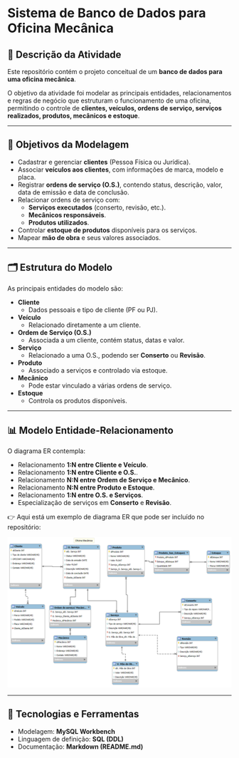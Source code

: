 # Sistema de Banco de Dados para Oficina Mecânica

## 📌 Descrição da Atividade
Este repositório contém o projeto conceitual de um **banco de dados para uma oficina mecânica**.  

O objetivo da atividade foi modelar as principais entidades, relacionamentos e regras de negócio que estruturam o funcionamento de uma oficina, permitindo o controle de **clientes, veículos, ordens de serviço, serviços realizados, produtos, mecânicos e estoque**.

---

## 🎯 Objetivos da Modelagem
- Cadastrar e gerenciar **clientes** (Pessoa Física ou Jurídica).  
- Associar **veículos aos clientes**, com informações de marca, modelo e placa.  
- Registrar **ordens de serviço (O.S.)**, contendo status, descrição, valor, data de emissão e data de conclusão.  
- Relacionar ordens de serviço com:  
  - **Serviços executados** (conserto, revisão, etc.).  
  - **Mecânicos responsáveis**.  
  - **Produtos utilizados**.  
- Controlar **estoque de produtos** disponíveis para os serviços.  
- Mapear **mão de obra** e seus valores associados.  

---

## 🗂️ Estrutura do Modelo
As principais entidades do modelo são:

- **Cliente**  
  - Dados pessoais e tipo de cliente (PF ou PJ).  
- **Veículo**  
  - Relacionado diretamente a um cliente.  
- **Ordem de Serviço (O.S.)**  
  - Associada a um cliente, contém status, datas e valor.  
- **Serviço**  
  - Relacionado a uma O.S., podendo ser **Conserto** ou **Revisão**.  
- **Produto**  
  - Associado a serviços e controlado via estoque.  
- **Mecânico**  
  - Pode estar vinculado a várias ordens de serviço.  
- **Estoque**  
  - Controla os produtos disponíveis.  

---

## 📊 Modelo Entidade-Relacionamento
O diagrama ER contempla:
- Relacionamento **1:N entre Cliente e Veículo**.  
- Relacionamento **1:N entre Cliente e O.S.**.  
- Relacionamento **N:N entre Ordem de Serviço e Mecânico**.  
- Relacionamento **N:N entre Produto e Estoque**.  
- Relacionamento **1:N entre O.S. e Serviços**.  
- Especialização de serviços em **Conserto** e **Revisão**.  

👉 Aqui está um exemplo de diagrama ER que pode ser incluído no repositório:

![Modelo ER da Oficina](./Oficina.png)

---

## 🚀 Tecnologias e Ferramentas
- Modelagem: **MySQL Workbench**  
- Linguagem de definição: **SQL (DDL)**  
- Documentação: **Markdown (README.md)**  
